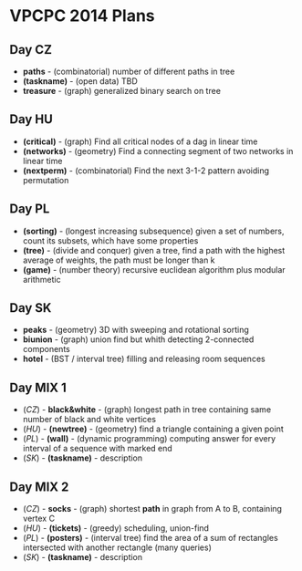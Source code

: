VPCPC 2014 Plans
================

Day CZ
------

  * **paths** - (combinatorial) number of different paths in tree
  * **(taskname)** - (open data) TBD
  * **treasure** - (graph) generalized binary search on tree


Day HU
------

  * **(critical)** - (graph) Find all critical nodes of a dag in linear time
  * **(networks)** - (geometry) Find a connecting segment of two networks in linear time
  * **(nextperm)** - (combinatorial) Find the next 3-1-2 pattern avoiding permutation


Day PL
------

  * **(sorting)** - (longest increasing subsequence) given a set of numbers, count its subsets, which have some properties
  * **(tree)** - (divide and conquer) given a tree, find a path with the highest average of weights, the path must be longer than k
  * **(game)** - (number theory) recursive euclidean algorithm plus modular arithmetic


Day SK
------

  * **peaks** - (geometry) 3D with sweeping and rotational sorting
  * **biunion** - (graph) union find but whith detecting 2-connected components
  * **hotel** - (BST / interval tree) filling and releasing room sequences


Day MIX 1
---------

  * (*CZ*) - **black&white** - (graph) longest path in tree containing same number of black and white vertices
  * (*HU*) - **(newtree)** - (geometry) find a triangle containing a given point
  * (*PL*) - **(wall)** - (dynamic programming) computing answer for every interval of a sequence with marked end
  * (*SK*) - **(taskname)** - description


Day MIX 2
---------

  * (*CZ*) - **socks** - (graph) shortest **path** in graph from A to B, containing vertex C
  * (*HU*) - **(tickets)** - (greedy) scheduling, union-find
  * (*PL*) - **(posters)** - (interval tree) find the area of a sum of rectangles intersected with another rectangle (many queries)
  * (*SK*) - **(taskname)** - description
